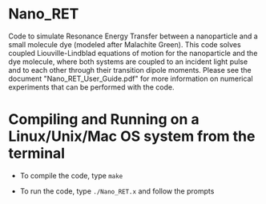 # Nano_RET
Code to simulate Resonance Energy Transfer between a nanoparticle and a small molecule dye (modeled after Malachite Green).
This code solves coupled Liouville-Lindblad equations of motion for the nanoparticle and the dye molecule, where both systems
are coupled to an incident light pulse and to each other through their transition dipole moments.
Please see the document "Nano_RET_User_Guide.pdf" for more information on numerical experiments that can be performed with the code.

# Compiling and Running on a Linux/Unix/Mac OS system from the terminal

- To compile the code, type 
`make`

- To run the code, type
`./Nano_RET.x`
and follow the prompts

